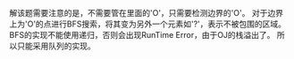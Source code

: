 解该题需要注意的是，不需要管在里面的'O'，只需要检测边界的'O'。
对于边界上为'O'的点进行BFS搜索，将其变为另外一个元素如'?'，表示不被包围的区域。
BFS的实现不能使用递归，否则会出现RunTime Error，由于OJ的栈溢出了。
所以只能采用队列的实现。